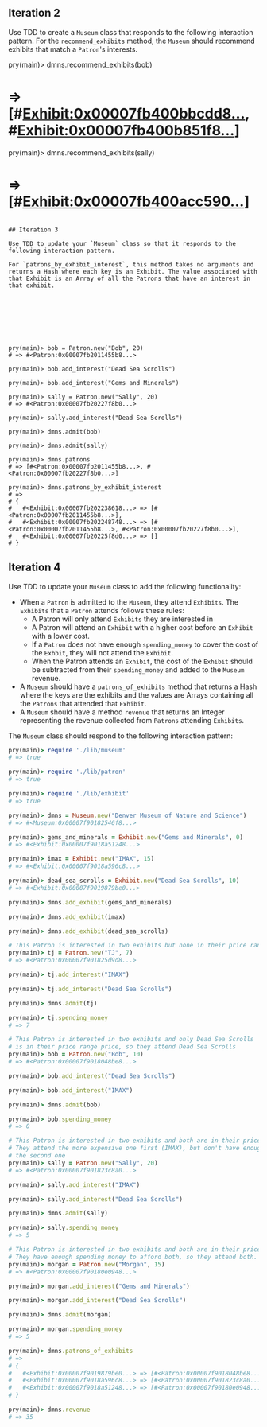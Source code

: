 ## Iteration 2

Use TDD to create a `Museum` class that responds to the following interaction pattern. For the `recommend_exhibits` method, the `Museum` should recommend exhibits that match a `Patron`'s interests.



pry(main)> dmns.recommend_exhibits(bob)
# => [#<Exhibit:0x00007fb400bbcdd8...>, #<Exhibit:0x00007fb400b851f8...>]

pry(main)> dmns.recommend_exhibits(sally)
# => [#<Exhibit:0x00007fb400acc590...>]
```

## Iteration 3

Use TDD to update your `Museum` class so that it responds to the following interaction pattern.

For `patrons_by_exhibit_interest`, this method takes no arguments and returns a Hash where each key is an Exhibit. The value associated with that Exhibit is an Array of all the Patrons that have an interest in that exhibit.








pry(main)> bob = Patron.new("Bob", 20)
# => #<Patron:0x00007fb2011455b8...>

pry(main)> bob.add_interest("Dead Sea Scrolls")    

pry(main)> bob.add_interest("Gems and Minerals")    

pry(main)> sally = Patron.new("Sally", 20)    
# => #<Patron:0x00007fb20227f8b0...>

pry(main)> sally.add_interest("Dead Sea Scrolls")    

pry(main)> dmns.admit(bob)

pry(main)> dmns.admit(sally)    

pry(main)> dmns.patrons
# => [#<Patron:0x00007fb2011455b8...>, #<Patron:0x00007fb20227f8b0...>]

pry(main)> dmns.patrons_by_exhibit_interest
# =>
# {
#   #<Exhibit:0x00007fb202238618...> => [#<Patron:0x00007fb2011455b8...>],
#   #<Exhibit:0x00007fb202248748...> => [#<Patron:0x00007fb2011455b8...>, #<Patron:0x00007fb20227f8b0...>],
#   #<Exhibit:0x00007fb20225f8d0...> => []
# }
```

## Iteration 4

Use TDD to update your `Museum` class to add the following functionality:

* When a `Patron` is admitted to the `Museum`, they attend `Exhibits`. The `Exhibits` that a `Patron` attends follows these rules:
  * A Patron will only attend `Exhibits` they are interested in
  * A Patron will attend an `Exhibit` with a higher cost before an `Exhibit` with a lower cost.
  * If a `Patron` does not have enough `spending_money` to cover the cost of the `Exhbit`, they will not attend the `Exhibit`.
  * When the Patron attends an `Exhibit`, the cost of the `Exhibit` should be subtracted from their `spending_money` and added to the `Museum` revenue.
* A `Museum` should have a `patrons_of_exhibits` method that returns a Hash where the keys are the exhibits and the values are Arrays containing all the `Patrons` that attended that `Exhibit`.
* A `Museum` should have a method `revenue` that returns an Integer representing the revenue collected from `Patrons` attending `Exhibits`.

The `Museum` class should respond to the following interaction pattern:

```ruby
pry(main)> require './lib/museum'
# => true

pry(main)> require './lib/patron'
# => true

pry(main)> require './lib/exhibit'
# => true

pry(main)> dmns = Museum.new("Denver Museum of Nature and Science")
# => #<Museum:0x00007f90182546f8...>

pry(main)> gems_and_minerals = Exhibit.new("Gems and Minerals", 0)    
# => #<Exhibit:0x00007f9018a51248...>

pry(main)> imax = Exhibit.new("IMAX", 15)    
# => #<Exhibit:0x00007f9018a596c8...>

pry(main)> dead_sea_scrolls = Exhibit.new("Dead Sea Scrolls", 10)    
# => #<Exhibit:0x00007f9019879be0...>

pry(main)> dmns.add_exhibit(gems_and_minerals)    

pry(main)> dmns.add_exhibit(imax)    

pry(main)> dmns.add_exhibit(dead_sea_scrolls)    

# This Patron is interested in two exhibits but none in their price range, so they attend none
pry(main)> tj = Patron.new("TJ", 7)    
# => #<Patron:0x00007f901825d9d8...>

pry(main)> tj.add_interest("IMAX")    

pry(main)> tj.add_interest("Dead Sea Scrolls")    

pry(main)> dmns.admit(tj)    

pry(main)> tj.spending_money
# => 7

# This Patron is interested in two exhibits and only Dead Sea Scrolls
# is in their price range price, so they attend Dead Sea Scrolls
pry(main)> bob = Patron.new("Bob", 10)    
# => #<Patron:0x00007f9018048be8...>

pry(main)> bob.add_interest("Dead Sea Scrolls")    

pry(main)> bob.add_interest("IMAX")    

pry(main)> dmns.admit(bob)    

pry(main)> bob.spending_money
# => 0

# This Patron is interested in two exhibits and both are in their price range.
# They attend the more expensive one first (IMAX), but don't have enough money to attend
# the second one    
pry(main)> sally = Patron.new("Sally", 20)    
# => #<Patron:0x00007f901823c8a0...>

pry(main)> sally.add_interest("IMAX")    

pry(main)> sally.add_interest("Dead Sea Scrolls")    

pry(main)> dmns.admit(sally)

pry(main)> sally.spending_money
# => 5

# This Patron is interested in two exhibits and both are in their price range.
# They have enough spending money to afford both, so they attend both.
pry(main)> morgan = Patron.new("Morgan", 15)    
# => #<Patron:0x00007f90180e0948...>

pry(main)> morgan.add_interest("Gems and Minerals")    

pry(main)> morgan.add_interest("Dead Sea Scrolls")    

pry(main)> dmns.admit(morgan)  

pry(main)> morgan.spending_money
# => 5

pry(main)> dmns.patrons_of_exhibits
# =>
# {
#   #<Exhibit:0x00007f9019879be0...> => [#<Patron:0x00007f9018048be8...>, <Patron:0x00007f90180e0948...>],
#   #<Exhibit:0x00007f9018a596c8...> => [#<Patron:0x00007f901823c8a0...>],
#   #<Exhibit:0x00007f9018a51248...> => [#<Patron:0x00007f90180e0948...>]
# }

pry(main)> dmns.revenue
# => 35
```
